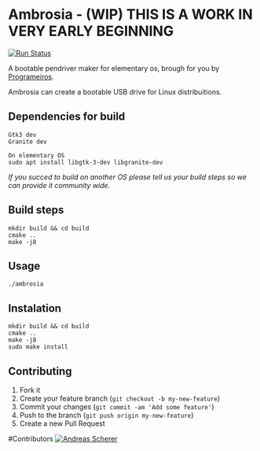 # Ambrosia - (WIP) THIS IS A WORK IN VERY EARLY BEGINNING
[![Run Status](https://api.shippable.com/projects/589015ff4d65591000498f63/badge?branch=master)](https://app.shippable.com/projects/589015ff4d65591000498f63)

A bootable pendriver maker for elementary os, brough for you by [Programeiros](https://github.com/OrgGrupoProgrameiros).

Ambrosia can create a bootable USB drive for Linux distribuitions.

## Dependencies for build

	Gtk3 dev
	Granite dev

	On elementary OS
	sudo apt install libgtk-3-dev libgranite-dev

*If you succed to build on another OS please tell us your build steps so we can provide it community wide.*

## Build steps

	mkdir build && cd build
	cmake ..
	make -j8

## Usage

	./ambrosia

## Instalation

	mkdir build && cd build
	cmake ..
	make -j8
	sudo make install

## Contributing

1. Fork it
2. Create your feature branch (`git checkout -b my-new-feature`)
3. Commit your changes (`git commit -am 'Add some feature'`)
4. Push to the branch (`git push origin my-new-feature`)
5. Create a new Pull Request


#Contributors
[![Andreas Scherer](https://avatars.githubusercontent.com/u/930604?s=130)](https://github.com/harunokenobi)
